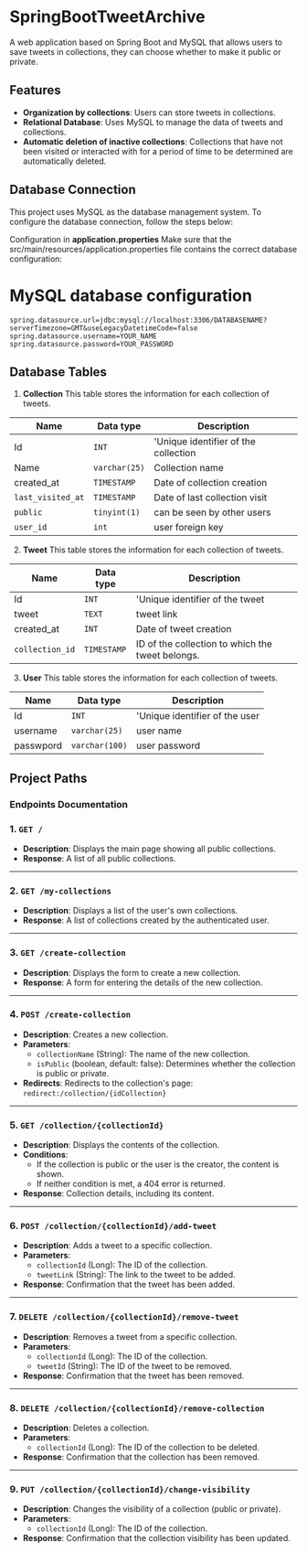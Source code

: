 

# SpringBootTweetArchive
A web application based on Spring Boot and MySQL that allows users to save tweets in collections, they can choose whether to make it public or private.

## Features

 - **Organization by collections**: Users can store tweets in collections.
 - **Relational Database**: Uses MySQL to manage the data of  tweets and collections.
 - **Automatic deletion of inactive collections**: Collections that have not been visited or interacted with for a period of time to be determined are automatically deleted.
  
## Database Connection
This project uses MySQL as the database management system. To configure the database connection, follow the steps below:

Configuration in **application.properties**
Make sure that the src/main/resources/application.properties file contains the correct database configuration:

# MySQL database configuration

    spring.datasource.url=jdbc:mysql://localhost:3306/DATABASENAME?serverTimezone=GMT&useLegacyDatetimeCode=false
	spring.datasource.username=YOUR_NAME
	spring.datasource.password=YOUR_PASSWORD

## Database Tables

 1. **Collection**
 This table stores the information for each collection of tweets.

|          Name      |Data type|Description                         |
|----------------|-------------------------------|-----------------------------|
|Id|`INT`            |'Unique identifier of the collection            |
|Name|`varchar(25)`            |Collection name            |
|created_at|`TIMESTAMP`|Date of collection creation|
|`last_visited_at`|`TIMESTAMP`|Date of last collection visit|
|`public`|`tinyint(1)`|can be seen by other users|
|`user_id`|`int`|user foreign key|
2. **Tweet**
 This table stores the information for each collection of tweets.

|          Name      |Data type|Description                         |
|----------------|-------------------------------|-----------------------------|
|Id|`INT`            |'Unique identifier of the tweet|
|tweet|`TEXT`            |tweet link            |
|created_at|`INT`|Date of tweet creation|
|`collection_id`|`TIMESTAMP`|ID of the collection to which the tweet belongs.|
3. **User**
 This table stores the information for each collection of tweets.

|          Name      |Data type|Description                         |
|----------------|-------------------------------|-----------------------------|
|Id|`INT`            |'Unique identifier of the user|
|username|`varchar(25)`            |user name|
|passwpord|`varchar(100)`    |user password
## Project Paths
### Endpoints Documentation

### 1. `GET /`
- **Description**: Displays the main page showing all public collections.
- **Response**: A list of all public collections.
  
---

### 2. `GET /my-collections`
- **Description**: Displays a list of the user's own collections.
- **Response**: A list of collections created by the authenticated user.
  
---

### 3. `GET /create-collection`
- **Description**: Displays the form to create a new collection.
- **Response**: A form for entering the details of the new collection.
  
---

### 4. `POST /create-collection`
- **Description**: Creates a new collection.
- **Parameters**:
  - `collectionName` (String): The name of the new collection.
  - `isPublic` (boolean, default: false): Determines whether the collection is public or private.
- **Redirects**: Redirects to the collection's page: `redirect:/collection/{idCollection}`
  
---

### 5. `GET /collection/{collectionId}`
- **Description**: Displays the contents of the collection.
- **Conditions**:
  - If the collection is public or the user is the creator, the content is shown.
  - If neither condition is met, a 404 error is returned.
- **Response**: Collection details, including its content.
  
---

### 6. `POST /collection/{collectionId}/add-tweet`
- **Description**: Adds a tweet to a specific collection.
- **Parameters**:
  - `collectionId` (Long): The ID of the collection.
  - `tweetLink` (String): The link to the tweet to be added.
- **Response**: Confirmation that the tweet has been added.
  
---

### 7. `DELETE /collection/{collectionId}/remove-tweet`
- **Description**: Removes a tweet from a specific collection.
- **Parameters**:
  - `collectionId` (Long): The ID of the collection.
  - `tweetId` (String): The ID of the tweet to be removed.
- **Response**: Confirmation that the tweet has been removed.
  
---

### 8. `DELETE /collection/{collectionId}/remove-collection`
- **Description**: Deletes a collection.
- **Parameters**:
  - `collectionId` (Long): The ID of the collection to be deleted.
- **Response**: Confirmation that the collection has been removed.
  
---

### 9. `PUT /collection/{collectionId}/change-visibility`
- **Description**: Changes the visibility of a collection (public or private).
- **Parameters**:
  - `collectionId` (Long): The ID of the collection.
- **Response**: Confirmation that the collection visibility has been updated.
